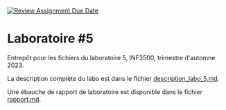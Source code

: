 [![Review Assignment Due Date](https://classroom.github.com/assets/deadline-readme-button-24ddc0f5d75046c5622901739e7c5dd533143b0c8e959d652212380cedb1ea36.svg)](https://classroom.github.com/a/dwdC2PLm)
# Laboratoire #5

Entrepôt pour les fichiers du laboratoire 5, INF3500, trimestre d'automne 2023.

La description complète du labo est dans le fichier [description_labo_5.md](description_labo_5.md).

Une ébauche de rapport de laboratoire est disponible dans le fichier [rapport.md](rapport.md).
